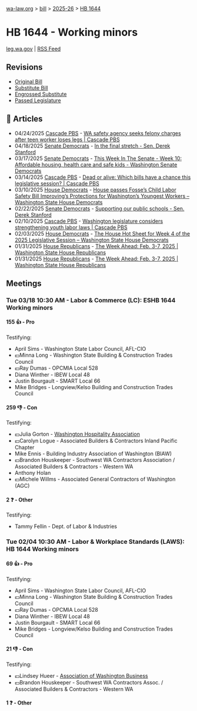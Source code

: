 [wa-law.org](/) > [bill](/bill/) > [2025-26](/bill/2025-26/) > [HB 1644](/bill/2025-26/hb/1644/)

# HB 1644 - Working minors
[leg.wa.gov](https://app.leg.wa.gov/billsummary?BillNumber=1644&Year=2025&Initiative=false) | [RSS Feed](./rss.xml)

## Revisions
* [Original Bill](1/)
* [Substitute Bill](S/)
* [Engrossed Substitute](S.E/)
* [Passed Legislature](S.PL/)

## 📰 Articles
* 04/24/2025 [Cascade PBS](/org/cascade_pbs/) - [WA safety agency seeks felony charges after teen worker loses legs | Cascade PBS](https://www.cascadepbs.org/investigations/2025/04/wa-safety-agency-seeks-felony-charges-after-teen-worker-loses-legs#:~:text=House%20Bill%201644)
* 04/18/2025 [Senate Democrats](/org/senate_democrats/) - [In the final stretch - Sen. Derek Stanford](https://senatedemocrats.wa.gov/stanford/2025/04/18/in-the-final-stretch/#:~:text=HB%201644)
* 03/17/2025 [Senate Democrats](/org/senate_democrats/) - [This Week In The Senate - Week 10: Affordable housing, health care and safe kids - Washington Senate Democrats](https://senatedemocrats.wa.gov/blog/2025/03/16/this-week-in-the-senate-week-10-affordable-housing-health-care-and-safe-kids/#:~:text=House%20Bill%201644)
* 03/14/2025 [Cascade PBS](/org/cascade_pbs/) - [Dead or alive: Which bills have a chance this legislative session? | Cascade PBS](https://www.cascadepbs.org/news/2025/03/dead-or-alive-which-bills-have-chance-legislative-session#:~:text=House%20Bill%201644)
* 03/10/2025 [House Democrats](/org/house_democrats/) - [House passes Fosse’s Child Labor Safety Bill Improving’s Protections for Washington’s Youngest Workers – Washington State House Democrats](https://housedemocrats.wa.gov/blog/2025/03/10/house-passes-fosses-child-labor-safety-bill-improvings-protections-for-washingtons-youngest-workers/#:~:text=House%20Bill%201644)
* 02/22/2025 [Senate Democrats](/org/senate_democrats/) - [Supporting our public schools - Sen. Derek Stanford](https://senatedemocrats.wa.gov/stanford/2025/02/21/supporting-our-public-schools/#:~:text=House%20version%20of%20this%20bill.)
* 02/10/2025 [Cascade PBS](/org/cascade_pbs/) - [Washington legislature considers strengthening youth labor laws | Cascade PBS](https://www.cascadepbs.org/investigations/2025/02/washington-legislature-considers-strengthening-youth-labor-laws#:~:text=House%20Bill%201644)
* 02/03/2025 [House Democrats](/org/house_democrats/) - [The House Hot Sheet for Week 4 of the 2025 Legislative Session – Washington State House Democrats](https://housedemocrats.wa.gov/blog/2025/02/03/the-house-hot-sheet-for-week-4-of-the-2025-legislative-session/#:~:text=HB%201644)
* 01/31/2025 [House Republicans](/org/house_republicans/) - [The Week Ahead: Feb. 3-7, 2025 | Washington State House Republicans](http://houserepublicans.wa.gov/week/the-week-ahead-feb-3-7-2025/#:~:text=HB%201644)
* 01/31/2025 [House Republicans](/org/house_republicans/) - [The Week Ahead: Feb. 3-7, 2025 | Washington State House Republicans](https://houserepublicans.wa.gov/week/the-week-ahead-feb-3-7-2025/#:~:text=HB%201644)

## Meetings
### Tue 03/18 10:30 AM - Labor & Commerce (LC): ESHB 1644 Working minors
#### 155 👍 - Pro
Testifying:
* April Sims - Washington State Labor Council, AFL-CIO
* 💵Minna Long - Washington State Building & Construction Trades Council
* 💵Ray Dumas - OPCMIA Local 528
* Diana Winther - IBEW Local 48
* Justin Bourgault - SMART Local 66
* Mike Bridges - Longview/Kelso Building and Construction Trades Council

#### 259 👎 - Con
Testifying:
* 💵Julia Gorton - [Washington Hospitality Association](/org/washington_hospitality_association/)
* 💵Carolyn Logue - Associated Builders & Contractors Inland Pacific Chapter
* Mike Ennis - Building Industry Association of Washington (BIAW)
* 💵Brandon Houskeeper - Southwest WA Contractors Association / Associated Builders & Contractors - Western WA
* Anthony Holan
* 💵Michele Willms - Associated General Contractors of Washington (AGC)

#### 2 ❓ - Other
Testifying:
* Tammy Fellin - Dept. of Labor & Industries

### Tue 02/04 10:30 AM - Labor & Workplace Standards (LAWS): HB 1644 Working minors
#### 69 👍 - Pro
Testifying:
* April Sims - Washington State Labor Council, AFL-CIO
* 💵Minna Long - Washington State Building & Construction Trades Council
* 💵Ray Dumas - OPCMIA Local 528
* Diana Winther - IBEW Local 48
* Justin Bourgault - SMART Local 66
* Mike Bridges - Longview/Kelso Building and Construction Trades Council

#### 21 👎 - Con
Testifying:
* 💵Lindsey Hueer - [Association of Washington Business](/org/association_of_washington_business/)
* 💵Brandon Houskeeper - Southwest WA Contractors Assoc. / Associated Builders & Contractors - Western WA

#### 1 ❓ - Other

